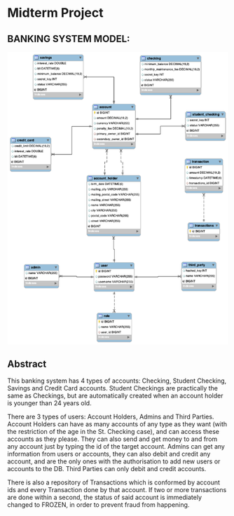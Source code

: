 # Midterm Project

## BANKING SYSTEM MODEL: 

![ModelBS](src/main/resources/static/model/ModelBS.png)

## Abstract

This banking system has 4 types of accounts: Checking, Student Checking, Savings and Credit Card accounts. Student Checkings are practically the same as Checkings, but are automatically created when an account holder is younger than 24 years old. 

There are 3 types of users: Account Holders, Admins and Third Parties. Account Holders can have as many accounts of any type as they want (with the restriction of the age in the St. Checking case), and can access these accounts as they please. They can also send and get money to and from any account just by typing the id of the target account. Admins can get any information from users or accounts, they can also debit and credit any account, and are the only ones with the authorisation
to add new users or accounts to the DB. Third Parties can only debit and credit accounts.

There is also a repository of Transactions which is conformed by account ids and every Transaction done by that account. If two or more transactions are done within a second, the status of said account is immediately changed to FROZEN, in order to prevent fraud from happening. 
